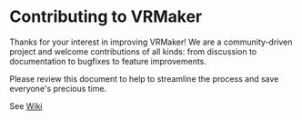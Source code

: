 # Contributing to VRMaker

Thanks for your interest in improving VRMaker! We are a community-driven project and welcome contributions of all kinds: from discussion to documentation to bugfixes to feature improvements.

Please review this document to help to streamline the process and save everyone's precious time.

See [Wiki](https://github.com/VRMakerTeam/VRMaker/wiki)
